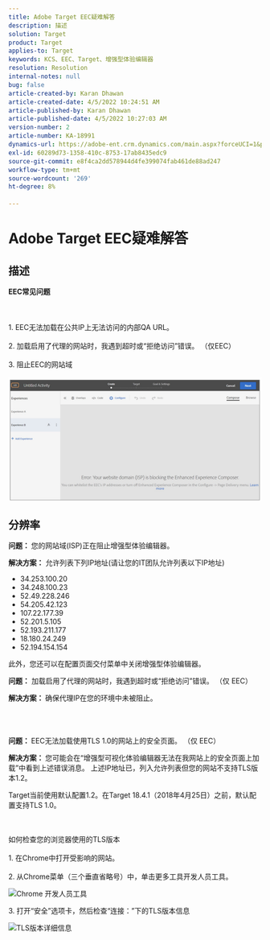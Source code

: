 ```yaml
---
title: Adobe Target EEC疑难解答
description: 描述
solution: Target
product: Target
applies-to: Target
keywords: KCS、EEC、Target、增强型体验编辑器
resolution: Resolution
internal-notes: null
bug: false
article-created-by: Karan Dhawan
article-created-date: 4/5/2022 10:24:51 AM
article-published-by: Karan Dhawan
article-published-date: 4/5/2022 10:27:03 AM
version-number: 2
article-number: KA-18991
dynamics-url: https://adobe-ent.crm.dynamics.com/main.aspx?forceUCI=1&pagetype=entityrecord&etn=knowledgearticle&id=b7c7fe9c-cab4-ec11-983f-000d3a5d0d73
exl-id: 60289d73-1358-410c-8753-17ab8435edc9
source-git-commit: e8f4ca2dd578944d4fe399074fab461de88ad247
workflow-type: tm+mt
source-wordcount: '269'
ht-degree: 8%

---
```


# Adobe Target EEC疑难解答

## 描述

<b>EEC常见问题</b><br><br> <br><br>1. EEC无法加载在公共IP上无法访问的内部QA URL。<br><br>2. 加载启用了代理的网站时，我遇到超时或“拒绝访问”错误。 （仅EEC）<br><br>3. 阻止EEC的网站域<br><br>![](assets/___b9c7fe9c-cab4-ec11-983f-000d3a5d0d73___.png)

## 分辨率


<b>问题： </b>您的网站域(ISP)正在阻止增强型体验编辑器。

<b>解决方案：</b> 允许列表下列IP地址(请让您的IT团队允许列表以下IP地址)



- 34.253.100.20
- 34.248.100.23
- 52.49.228.246
- 54.205.42.123
- 107.22.177.39
- 52.201.5.105
- 52.193.211.177
- 18.180.24.249
- 52.194.154.154


此外，您还可以在配置页面交付菜单中关闭增强型体验编辑器。





<b>问题：</b> 加载启用了代理的网站时，我遇到超时或“拒绝访问”错误。 （仅 EEC）

<b>解决方案： </b>确保代理IP在您的环境中未被阻止。
<br><br> <br><br>


<b>问题： </b>EEC无法加载使用TLS 1.0的网站上的安全页面。 （仅 EEC）

<b>解决方案： </b>您可能会在“增强型可视化体验编辑器无法在我网站上的安全页面上加载”中看到上述错误消息。 上述IP地址已，列入允许列表但您的网站不支持TLS版本1.2。

Target当前使用默认配置1.2。在Target 18.4.1（2018年4月25日）之前，默认配置支持TLS 1.0。


<br><br>如何检查您的浏览器使用的TLS版本<br><br>1. 在Chrome中打开受影响的网站。<br><br>2.<b> </b>从Chrome菜单（三个垂直省略号）中，单击更多工具开发人员工具。


![Chrome 开发人员工具](https://experienceleague.adobe.com/docs/target/assets/chrome-developer-tools.png?lang=en)

3. 打开“安全”选项卡，然后检查“连接：”下的TLS版本信息

![TLS版本详细信息](https://experienceleague.adobe.com/docs/target/assets/chrome-tls-version.png?lang=en)
